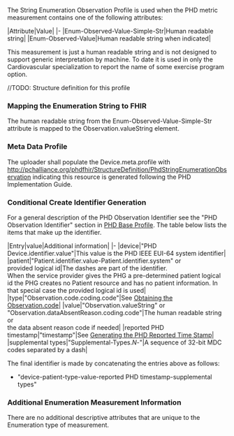 The String Enumeration Observation Profile is used when the PHD metric measurement contains one of the following attributes:

|Attribute|Value|
|-
|Enum-Observed-Value-Simple-Str|Human readable string|
|Enum-Observed-Value|Human readable string when indicated|

This measurement is just a human readable string and is not designed to support generic interpretation by machine. To date it is used in only the Cardiovascular specialization to report the name of some exercise program option.

//TODO: Structure definition for this profile

### Mapping the Enumeration String to FHIR
The human readable string from the Enum-Observed-Value-Simple-Str attribute is mapped to the Observation.valueString element.

### Meta Data Profile
The uploader shall populate the Device.meta.profile with http://pchalliance.org/phdfhir/StructureDefinition/PhdStringEnumerationObservation indicating this resource is generated following the PHD Implementation Guide.

### Conditional Create Identifier Generation
For a general description of the PHD Observation Identifier see the "PHD Observation Identifier" section in [PHD Base Profile](BaseObservationProfile.html). The table below lists the items that make up the identifier.

|Entry|value|Additional information|
|-
|device|"PHD Device.identifier.value"|This value is the PHD IEEE EUI-64 system identifier|
|patient|"Patient.identifier.value-Patient.identifier.system" or<br/>provided logical id|The dashes are part of the identifier. <br/>When the service provider gives the PHG a pre-determined patient logical id the PHG creates no Patient resource and has no patient information. In that special case the provided logical id is used|
|type|"Observation.code.coding.code"|See [Obtaining the Observation.code](ObtainObservationCode.html)|
|value|"Observation.valueString" or <br/>"Observation.dataAbsentReason.coding.code"|The human readable string or <br/>the data absent reason code if needed|
|reported PHD timestamp|"timestamp"|See [Generating the PHD Reported Time Stamp](ObtainObservationCode.html)|
|supplemental types|"Supplemental-Types.*N*-"|A sequence of 32-bit MDC codes separated by a dash|

The final identifier is made by concatenating the entries above as follows:
 - "device-patient-type-value-reported PHD timestamp-supplemental types"

### Additional Enumeration Measurement Information
There are no additional descriptive attributes that are unique to the Enumeration type of measurement.